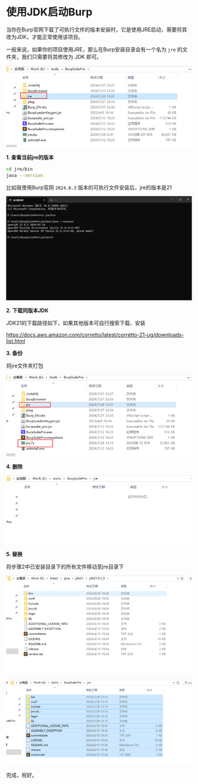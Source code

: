 # 使用JDK启动Burp

当你在Burp官网下载了可执行文件的版本安装时，它是使用JRE启动，需要将其改为JDK，才能正常使用该项目。

一般来说，如果你的项目使用JRE，那么在Burp安装目录会有一个名为 `jre` 的文件夹，我们只需要将其修改为 JDK 即可。

![image-20240728130816351](https://raw.githubusercontent.com/outlaws-bai/picture/main/image-20240728130816351.png)

**1. 查看当前jre的版本**

```bash
cd jre/bin
java --version
```

比如我使用Burp官网 `2024.6.3` 版本的可执行文件安装后，jre的版本是21

![image-20240728130907717](https://raw.githubusercontent.com/outlaws-bai/picture/main/image-20240728130907717.png)

**2. 下载同版本JDK**

JDK21的下载路径如下，如果其他版本可自行搜索下载、安装

https://docs.aws.amazon.com/corretto/latest/corretto-21-ug/downloads-list.html

**3. 备份**

将jre文件夹打包

![image-20240728131345012](https://raw.githubusercontent.com/outlaws-bai/picture/main/image-20240728131345012.png)

**4. 删除**

![image-20240728131449867](https://raw.githubusercontent.com/outlaws-bai/picture/main/image-20240728131449867.png)

**5. 替换**

将步骤2中已安装目录下的所有文件移动至jre目录下

![image-20240728131616508](https://raw.githubusercontent.com/outlaws-bai/picture/main/image-20240728131616508.png)

![image-20240728131634209](https://raw.githubusercontent.com/outlaws-bai/picture/main/image-20240728131634209.png)

完成，祝好。

